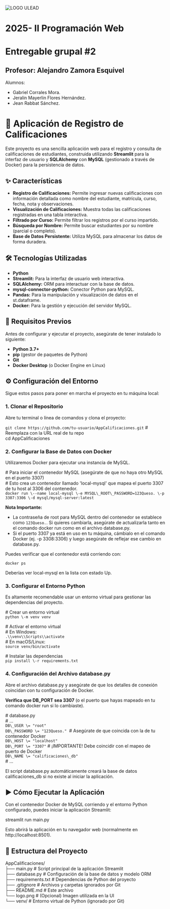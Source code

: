 ![LOGO ULEAD](https://github.com/user-attachments/assets/6f54a45a-9049-4952-8bd9-ffe2d4983bf3)

# **2025- II Programación Web**
# **Entregable grupal #2**

## Profesor: Alejandro Zamora Esquivel

Alumnos:
- Gabriel Corrales Mora.
- Jeralin Mayerlin Flores Hernández.
- Jean Rabbat Sánchez.


# **📘 Aplicación de Registro de Calificaciones**

Este proyecto es una sencilla aplicación web para el registro y consulta de calificaciones de estudiantes, construida utilizando **Streamlit** para la interfaz de usuario y **SQLAlchemy** con **MySQL** (gestionado a través de Docker) para la persistencia de datos.

## **✨ Características**

* **Registro de Calificaciones:** Permite ingresar nuevas calificaciones con información detallada como nombre del estudiante, matrícula, curso, fecha, nota y observaciones.  
* **Visualización de Calificaciones:** Muestra todas las calificaciones registradas en una tabla interactiva.  
* **Filtrado por Curso:** Permite filtrar los registros por el curso impartido.  
* **Búsqueda por Nombre:** Permite buscar estudiantes por su nombre (parcial o completo).  
* **Base de Datos Persistente:** Utiliza MySQL para almacenar los datos de forma duradera.

## **🛠️ Tecnologías Utilizadas**

* **Python**  
* **Streamlit:** Para la interfaz de usuario web interactiva.  
* **SQLAlchemy:** ORM para interactuar con la base de datos.  
* **mysql-connector-python:** Conector Python para MySQL.  
* **Pandas:** Para la manipulación y visualización de datos en el st.dataframe.  
* **Docker:** Para la gestión y ejecución del servidor MySQL.

## **🚀 Requisitos Previos**

Antes de configurar y ejecutar el proyecto, asegúrate de tener instalado lo siguiente:

* **Python 3.7+**  
* **pip** (gestor de paquetes de Python)  
* **Git**  
* **Docker Desktop** (o Docker Engine en Linux)

## **⚙️ Configuración del Entorno**

Sigue estos pasos para poner en marcha el proyecto en tu máquina local:

### **1\. Clonar el Repositorio**

Abre tu terminal o línea de comandos y clona el proyecto:

`git clone https://github.com/tu-usuario/AppCalificaciones.git` \# Reemplaza con la URL real de tu repo  
cd AppCalificaciones

### **2\. Configurar la Base de Datos con Docker**

Utilizaremos Docker para ejecutar una instancia de MySQL.

\# Para iniciar el contenedor MySQL (asegúrate de que no haya otro MySQL en el puerto 3307\)  
\# Esto crea un contenedor llamado 'local-mysql' que mapea el puerto 3307 de tu host al 3306 del contenedor.  
`docker run \--name local-mysql \-e MYSQL\_ROOT\_PASSWORD=123Queso. \-p 3307:3306 \-d mysql/mysql-server:latest`

**Nota Importante:**

* La contraseña de root para MySQL dentro del contenedor se establece como `123Queso.`. Si quieres cambiarla, asegúrate de actualizarla tanto en el comando docker run como en el archivo database.py.  
* Si el puerto 3307 ya está en uso en tu máquina, cámbialo en el comando Docker (ej. \-p 3308:3306) y luego asegúrate de reflejar ese cambio en database.py.

Puedes verificar que el contenedor está corriendo con:

`docker ps`

Deberías ver local-mysql en la lista con estado Up.

### **3\. Configurar el Entorno Python**

Es altamente recomendable usar un entorno virtual para gestionar las dependencias del proyecto.

\# Crear un entorno virtual  
`python \-m venv venv`

\# Activar el entorno virtual  
\# En Windows:  
`.\\venv\\Scripts\\activate`  
\# En macOS/Linux:  
`source venv/bin/activate`

\# Instalar las dependencias  
`pip install \-r requirements.txt`

### **4\. Configuración del Archivo database.py**

Abre el archivo database.py y asegúrate de que los detalles de conexión coincidan con tu configuración de Docker.

**Verifica que DB\_PORT sea 3307** (o el puerto que hayas mapeado en tu comando docker run si lo cambiaste).

\# database.py  
\# ...  
`DB\_USER \= "root"`  
`DB\_PASSWORD \= "123Queso."`  \# Asegúrate de que coincida con la de tu contenedor Docker  
`DB\_HOST \= "localhost"`  
`DB\_PORT \= "3307"`          \# ¡IMPORTANTE\! Debe coincidir con el mapeo de puerto de Docker  
`DB\_NAME \= "calificaciones\_db"`  
\# ...

El script database.py automáticamente creará la base de datos calificaciones\_db si no existe al iniciar la aplicación.

## **▶️ Cómo Ejecutar la Aplicación**

Con el contenedor Docker de MySQL corriendo y el entorno Python configurado, puedes iniciar la aplicación Streamlit:

streamlit run main.py

Esto abrirá la aplicación en tu navegador web (normalmente en http://localhost:8501).

## **📂 Estructura del Proyecto**

AppCalificaciones/  
├── main.py                 \# Script principal de la aplicación Streamlit  
├── database.py             \# Configuración de la base de datos y modelo ORM  
├── requirements.txt        \# Dependencias de Python del proyecto  
├── .gitignore              \# Archivos y carpetas ignorados por Git  
├── README.md               \# Este archivo  
└── logo.png                \# (Opcional) Imagen utilizada en la UI  
└── venv/                   \# Entorno virtual de Python (ignorado por Git)


